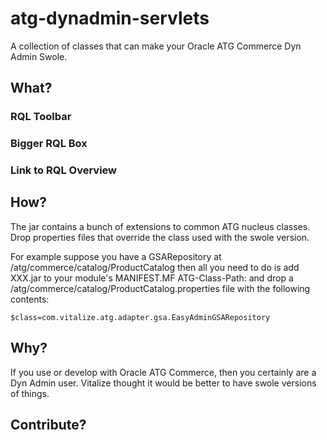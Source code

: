# atg-dynadmin-servlets
A collection of classes that can make your Oracle ATG Commerce Dyn Admin Swole.

## What?

### RQL Toolbar


### Bigger RQL Box


### Link to RQL Overview


## How?
The jar contains a bunch of extensions to common ATG nucleus classes.  Drop properties files that override the class used with the swole version.  

For example suppose you have a GSARepository at /atg/commerce/catalog/ProductCatalog then all you need to do is add XXX.jar to your module's MANIFEST.MF ATG-Class-Path: and drop a /atg/commerce/catalog/ProductCatalog.properties file with the following contents:
```
$class=com.vitalize.atg.adapter.gsa.EasyAdminGSARepository
```


## Why?
If you use or develop with Oracle ATG Commerce, then you certainly are a Dyn Admin user.  Vitalize thought it would be better to have swole versions of things.
 
## Contribute?





